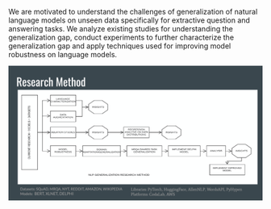 We are motivated to understand the challenges of generalization of natural language models on unseen data specifically for extractive question and answering tasks. We analyze existing studies for understanding the generalization gap, conduct experiments to further characterize the generalization gap and apply techniques used for improving model robustness on language models.

![alt text](Summary.png)

